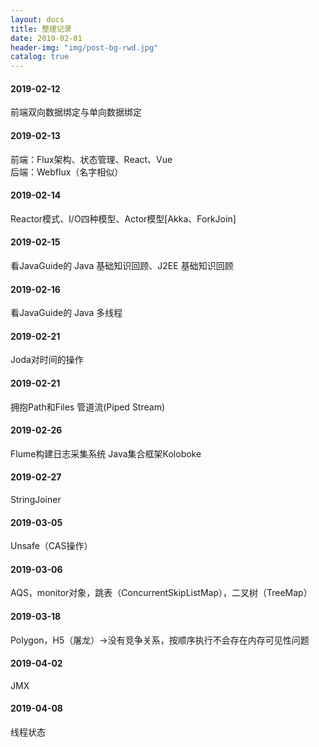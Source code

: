 ```yaml
---
layout: docs
title: 整理记录
date: 2019-02-01
header-img: "img/post-bg-rwd.jpg"
catalog: true
---
```


#### 2019-02-12
前端双向数据绑定与单向数据绑定

#### 2019-02-13
前端：Flux架构、状态管理、React、Vue  
后端：Webflux（名字相似）

#### 2019-02-14
Reactor模式、I/O四种模型、Actor模型[Akka、ForkJoin]

#### 2019-02-15
看JavaGuide的 Java 基础知识回顾、J2EE 基础知识回顾

#### 2019-02-16
看JavaGuide的 Java 多线程

#### 2019-02-21
Joda对时间的操作

#### 2019-02-21
拥抱Path和Files 管道流(Piped Stream)

#### 2019-02-26
Flume构建日志采集系统 Java集合框架Koloboke

#### 2019-02-27
StringJoiner

#### 2019-03-05
Unsafe（CAS操作）

#### 2019-03-06
AQS，monitor对象，跳表（ConcurrentSkipListMap），二叉树（TreeMap）

#### 2019-03-18
Polygon，H5（屠龙）->没有竞争关系，按顺序执行不会存在内存可见性问题

#### 2019-04-02
JMX

#### 2019-04-08
线程状态